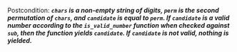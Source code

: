 Postcondition: ***`chars` is a non-empty string of digits, `perm` is the second permutation of `chars`, and `candidate` is equal to `perm`. If `candidate` is a valid number according to the `is_valid_number` function when checked against `sub`, then the function yields `candidate`. If `candidate` is not valid, nothing is yielded.***